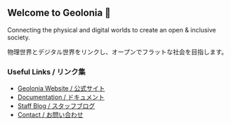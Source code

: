 ## Welcome to Geolonia 👋

Connecting the physical and digital worlds to create an open & inclusive society.

物理世界とデジタル世界をリンクし、オープンでフラットな社会を目指します。

### Useful Links / リンク集

- [Geolonia Website / 公式サイト](https://www.geolonia.com/)
- [Documentation / ドキュメント](https://docs.geolonia.com/)
- [Staff Blog / スタッフブログ](https://blog.geolonia.com/)
- [Contact / お問い合わせ](https://www.geolonia.com/contact/)
